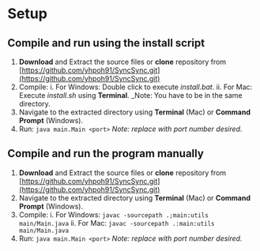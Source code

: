 # Setup

## Compile and run using the install script

1. __Download__ and Extract the source files or __clone__ repository from [https://github.com/yhpoh91/SyncSync.git](https://github.com/yhpoh91/SyncSync.git)
2. Compile:
 i. For Windows: Double click to execute _install.bat_.
 ii. For Mac: Execute _install.sh_ using __Terminal__. _Note: You have to be in the same directory.
3. Navigate to the extracted directory using __Terminal__ (Mac) or __Command Prompt__ (Windows).
4. Run: ```java main.Main <port>``` _Note: replace <port> with port number desired._

## Compile and run the program manually

1. __Download__ and Extract the source files or __clone__ repository from [https://github.com/yhpoh91/SyncSync.git](https://github.com/yhpoh91/SyncSync.git)
2. Navigate to the extracted directory using __Terminal__ (Mac) or __Command Prompt__ (Windows).
3. Compile:
 i. For Windows: ```javac -sourcepath .;main:utils main/Main.java```
 ii. For Mac: ```javac -sourcepath .:main:utils main/Main.java```
4. Run: ```java main.Main <port>``` _Note: replace <port> with port number desired._
